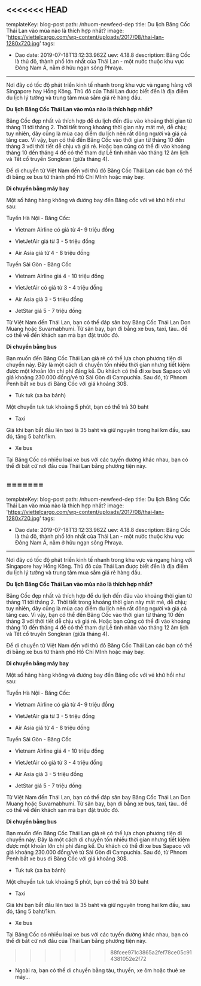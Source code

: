 <<<<<<< HEAD
---
templateKey: blog-post
path: /nhuom-newfeed-dep
title: Du lịch Băng Cốc Thái Lan vào mùa nào là thích hợp nhất?
image: 'https://viettelcargo.com/wp-content/uploads/2017/08/thai-lan-1280x720.jpg' 
tags:
  - Dao
date: 2019-07-18T13:12:33.962Z
uev: 4.18.8
description: Băng Cốc là thủ đô, thành phố lớn nhất của Thái Lan - một nước thuộc khu vực Đông Nam Á, nằm ở hữu ngạn sông Phraya.  
---
Nơi đây có tốc độ phát triển kinh tế nhanh trong khu vực và ngang hàng với Singapore hay Hồng Kông. Thủ đô của Thái Lan được biết đến là địa điểm du lịch lý tưởng và trung tâm mua sắm giá rẻ hàng đầu.

 **Du lịch Băng Cốc Thái Lan vào mùa nào là thích hợp nhất?**

Băng Cốc đẹp nhất và thích hợp để du lịch đến đâu vào khoảng thời gian từ tháng 11 tới tháng 2. Thời tiết trong khoảng thời gian này mát mẻ, dễ chịu; tuy nhiên, đây cũng là mùa cao điểm du lịch nên rất đông người và giá cả tăng cao.
Vì vậy, bạn có thể đến Băng Cốc vào thời gian từ tháng 10 đến tháng 3 với thời tiết dễ chịu và giá rẻ. Hoặc bạn cũng có thể đi vào khoảng tháng 10 đến tháng 4 để có thể tham dự Lễ tình nhân vào tháng 12 âm lịch và Tết cổ truyền Songkran (giữa tháng 4).


Để di chuyển từ Việt Nam đến với thủ đô Băng Cốc Thái Lan các bạn có thể đi bằng xe bus từ thành phố Hồ Chí MInh hoặc máy bay.

**Di chuyển bằng máy bay**

Một số hãng hàng không và đường bay đến Băng cốc với vé khứ hồi như sau:

Tuyến Hà Nội - Băng Cốc:

- Vietnam Airline có giá từ 4- 9 triệu đồng

- VietJetAir giá từ 3 - 5 triệu đồng

- Air Asia giá từ 4 - 8 triệu đồng

Tuyến Sài Gòn - Băng Cốc

- Vietnam Airline giá 4 - 10 triệu đồng

- VietJetAir có giá từ 3 - 4 triệu đồng

- Air Asia giá 3 - 5 triệu đồng

- JetStar giá 5 - 7 triệu đồng

Từ Việt Nam đến Thái Lan, bạn có thể đáp sân bay Băng Cốc Thái Lan Don Muang hoặc Suvarnabhumi. Từ sân bay, bạn đi bằng xe bus, taxi, tàu.. để có thể về đến khách sạn mà bạn đặt trước đó.

**Di chuyển bằng bus**

Bạn muốn đến Băng Cốc Thái Lan giá rẻ có thể lựa chọn phương tiện di chuyển này. Đây là một cách di chuyển tốn nhiều thời gian nhưng tiết kiệm được một khoản lớn chi phí đáng kể. Du khách có thể đi xe bus Sapaco với giá khoảng 230.000 đồng/vé từ Sài Gòn đi Campuchia. Sau đó, từ Phnom Penh bắt xe bus đi Băng Cốc với giá khoảng 30$.

- Tuk tuk (xa ba bánh)

Một chuyến tuk tuk khoảng 5 phút, bạn có thể trả 30 baht

- Taxi

Giá khi bạn bắt đầu lên taxi là 35 baht và giữ nguyên trong hai km đầu, sau đó, tăng 5 baht/1km.

- Xe bus

Tại Băng Cốc có nhiều loại xe bus với các tuyến đường khác nhau, bạn có thể đi bất cứ nơi đầu của Thái Lan bằng phương tiện này.

=======
---
templateKey: blog-post
path: /nhuom-newfeed-dep
title: Du lịch Băng Cốc Thái Lan vào mùa nào là thích hợp nhất?
image: 'https://viettelcargo.com/wp-content/uploads/2017/08/thai-lan-1280x720.jpg' 
tags:
  - Dao
date: 2019-07-18T13:12:33.962Z
uev: 4.18.8
description: Băng Cốc là thủ đô, thành phố lớn nhất của Thái Lan - một nước thuộc khu vực Đông Nam Á, nằm ở hữu ngạn sông Phraya.  
---
Nơi đây có tốc độ phát triển kinh tế nhanh trong khu vực và ngang hàng với Singapore hay Hồng Kông. Thủ đô của Thái Lan được biết đến là địa điểm du lịch lý tưởng và trung tâm mua sắm giá rẻ hàng đầu.

 **Du lịch Băng Cốc Thái Lan vào mùa nào là thích hợp nhất?**

Băng Cốc đẹp nhất và thích hợp để du lịch đến đâu vào khoảng thời gian từ tháng 11 tới tháng 2. Thời tiết trong khoảng thời gian này mát mẻ, dễ chịu; tuy nhiên, đây cũng là mùa cao điểm du lịch nên rất đông người và giá cả tăng cao.
Vì vậy, bạn có thể đến Băng Cốc vào thời gian từ tháng 10 đến tháng 3 với thời tiết dễ chịu và giá rẻ. Hoặc bạn cũng có thể đi vào khoảng tháng 10 đến tháng 4 để có thể tham dự Lễ tình nhân vào tháng 12 âm lịch và Tết cổ truyền Songkran (giữa tháng 4).


Để di chuyển từ Việt Nam đến với thủ đô Băng Cốc Thái Lan các bạn có thể đi bằng xe bus từ thành phố Hồ Chí MInh hoặc máy bay.

**Di chuyển bằng máy bay**

Một số hãng hàng không và đường bay đến Băng cốc với vé khứ hồi như sau:

Tuyến Hà Nội - Băng Cốc:

- Vietnam Airline có giá từ 4- 9 triệu đồng

- VietJetAir giá từ 3 - 5 triệu đồng

- Air Asia giá từ 4 - 8 triệu đồng

Tuyến Sài Gòn - Băng Cốc

- Vietnam Airline giá 4 - 10 triệu đồng

- VietJetAir có giá từ 3 - 4 triệu đồng

- Air Asia giá 3 - 5 triệu đồng

- JetStar giá 5 - 7 triệu đồng

Từ Việt Nam đến Thái Lan, bạn có thể đáp sân bay Băng Cốc Thái Lan Don Muang hoặc Suvarnabhumi. Từ sân bay, bạn đi bằng xe bus, taxi, tàu.. để có thể về đến khách sạn mà bạn đặt trước đó.

**Di chuyển bằng bus**

Bạn muốn đến Băng Cốc Thái Lan giá rẻ có thể lựa chọn phương tiện di chuyển này. Đây là một cách di chuyển tốn nhiều thời gian nhưng tiết kiệm được một khoản lớn chi phí đáng kể. Du khách có thể đi xe bus Sapaco với giá khoảng 230.000 đồng/vé từ Sài Gòn đi Campuchia. Sau đó, từ Phnom Penh bắt xe bus đi Băng Cốc với giá khoảng 30$.

- Tuk tuk (xa ba bánh)

Một chuyến tuk tuk khoảng 5 phút, bạn có thể trả 30 baht

- Taxi

Giá khi bạn bắt đầu lên taxi là 35 baht và giữ nguyên trong hai km đầu, sau đó, tăng 5 baht/1km.

- Xe bus

Tại Băng Cốc có nhiều loại xe bus với các tuyến đường khác nhau, bạn có thể đi bất cứ nơi đầu của Thái Lan bằng phương tiện này.

>>>>>>> 88fcee971c3865a2fef78ce05c914381052e2f72
- Ngoài ra, bạn có thể di chuyển bằng tàu, thuyền, xe ôm hoặc thuê xe máy...